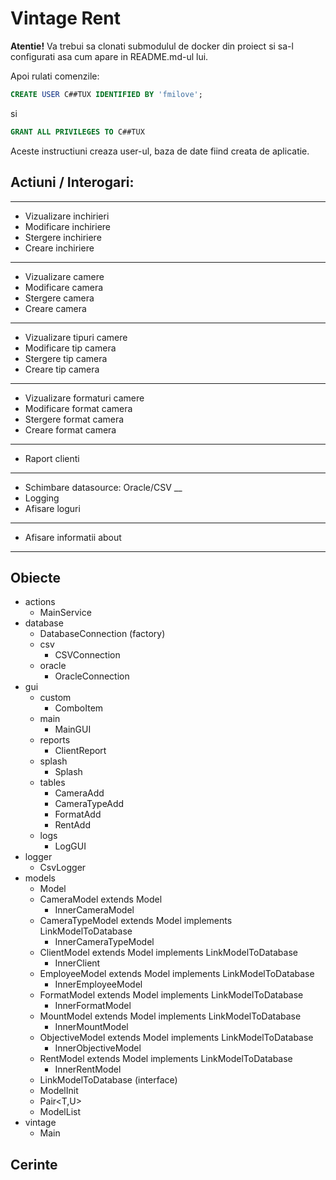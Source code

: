 # Vintage Rent
**Atentie!** Va trebui sa clonati submodulul de docker din proiect si sa-l configurati asa cum apare in README.md-ul lui.

Apoi rulati comenzile:
```sql
CREATE USER C##TUX IDENTIFIED BY 'fmilove';
```
si
```sql
GRANT ALL PRIVILEGES TO C##TUX
```

Aceste instructiuni creaza user-ul, baza de date fiind creata de aplicatie.

## Actiuni / Interogari:
___
- Vizualizare inchirieri
- Modificare inchiriere
- Stergere inchiriere
- Creare inchiriere
___
- Vizualizare camere
- Modificare camera
- Stergere camera
- Creare camera
___
- Vizualizare tipuri camere
- Modificare tip camera
- Stergere tip camera
- Creare tip camera
___
- Vizualizare formaturi camere
- Modificare format camera
- Stergere format camera
- Creare format camera
___
- Raport clienti
___
- Schimbare datasource: Oracle/CSV
__
- Logging
- Afisare loguri
___
- Afisare informatii about
___

## Obiecte
- actions
  - MainService
- database
  - DatabaseConnection (factory)
  - csv
    - CSVConnection
  - oracle
    - OracleConnection
- gui
  - custom
    - ComboItem
  - main
    - MainGUI
  - reports
    - ClientReport
  - splash
    - Splash
  - tables
    - CameraAdd
    - CameraTypeAdd
    - FormatAdd
    - RentAdd
  - logs
    - LogGUI
- logger
  - CsvLogger
- models
  - Model
  - CameraModel extends Model
    - InnerCameraModel
  - CameraTypeModel extends Model implements LinkModelToDatabase
    - InnerCameraTypeModel
  - ClientModel extends Model implements LinkModelToDatabase
    - InnerClient
  - EmployeeModel extends Model implements LinkModelToDatabase
    - InnerEmployeeModel
  - FormatModel extends Model implements LinkModelToDatabase
    - InnerFormatModel
  - MountModel extends Model implements LinkModelToDatabase
    - InnerMountModel
  - ObjectiveModel extends Model implements LinkModelToDatabase
    - InnerObjectiveModel
  - RentModel extends Model implements LinkModelToDatabase
    - InnerRentModel
  - LinkModelToDatabase (interface)
  - ModelInit
  - Pair<T,U>
  - ModelList<T>
- vintage
  - Main
  
## Cerinte
